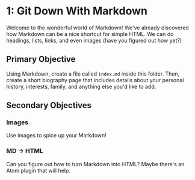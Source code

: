 # 1: Git Down With Markdown

Welcome to the wonderful world of Markdown! We've already discovered how Markdown can be a nice shortcut for simple HTML. We can do headings, lists, links, and even images (have you figured out how yet?)

## Primary Objective
Using Markdown, create a file called `index.md` inside this folder. Then, create a short biography page that includes details about your personal history, interests, family, and anything else you'd like to add.

## Secondary Objectives
### Images
Use images to spice up your Markdown!

### MD → HTML
Can you figure out how to turn Markdown into HTML? Maybe there's an Atom plugin that will help.
